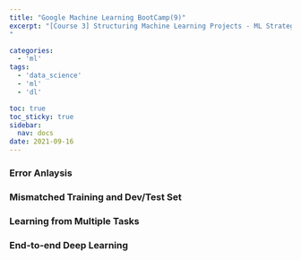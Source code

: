 ```yaml
---
title: "Google Machine Learning BootCamp(9)"
excerpt: "[Course 3] Structuring Machine Learning Projects - ML Strategy (2)
"

categories:
  - 'ml'
tags:
  - 'data_science'
  - 'ml'
  - 'dl'

toc: true
toc_sticky: true
sidebar:
  nav: docs
date: 2021-09-16
---
```


### Error Anlaysis
### Mismatched Training and Dev/Test Set 
### Learning from Multiple Tasks
### End-to-end Deep Learning
